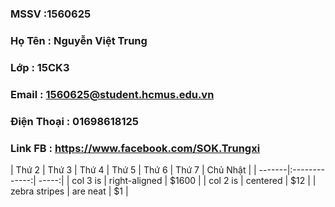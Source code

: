 ### MSSV       :1560625
### Họ Tên     : Nguyễn Việt Trung
### Lớp        : 15CK3
### Email      : 1560625@student.hcmus.edu.vn
### Điện Thoại : 01698618125
### Link FB    : https://www.facebook.com/SOK.Trungxi

| Thứ 2  | Thứ 3 | Thứ 4  | Thứ 5  | Thứ 6 | Thứ 7  | Chủ Nhật |
| -------|:-------------:| -----:|
| col 3 is      | right-aligned | $1600 |
| col 2 is      | centered      |   $12 |
| zebra stripes | are neat      |    $1 |
